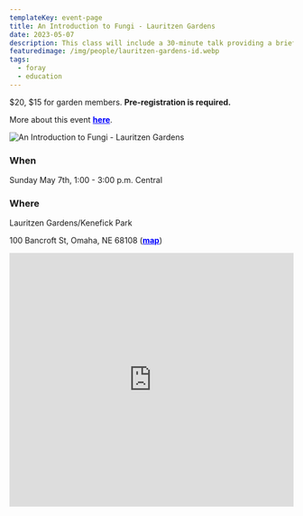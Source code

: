 ```yaml
---
templateKey: event-page
title: An Introduction to Fungi - Lauritzen Gardens
date: 2023-05-07
description: This class will include a 30-minute talk providing a brief overview of the fungal kingdom, ethical foraging practices, and methods/patterns of identification. Additionally, there will be a 1-hour foray through Lauritzen Gardens' woodland trail to search for mushrooms and apply any identification methods learned during the talk. Participants will be shown how to use the Inaturalist app to help them identify organisms. As a pre-requisite, downloading and logging into the free Inaturalist phone app is encouraged, as it will greatly help with identification for most fungi. (hosted by Lauritzen Gardens)
featuredimage: /img/people/lauritzen-gardens-id.webp
tags:
  - foray
  - education
---
```

$20, $15 for garden members. **Pre-registration is required.**

More about this event <a style="color:blue; font-weight:bold" target="_blank" href="https://25163a.blackbaudhosting.com/25163a/An-Introduction-to-Fungi-Mushroom-Identification-and-Foraging">here</a>.

![An Introduction to Fungi - Lauritzen Gardens](/img/people/lauritzen-gardens-id.webp "An Introduction to Fungi - Lauritzen Gardens")

### When
Sunday May 7th, 1:00 - 3:00 p.m. Central

### Where
Lauritzen Gardens/Kenefick Park

100 Bancroft St, Omaha, NE 68108 (<a style="color:blue; font-weight:bold" target="_blank" href="https://goo.gl/maps/3LBrVLNR4ffMTkdD8">map</a>)

<iframe src="https://www.google.com/maps/embed?pb=!1m18!1m12!1m3!1d3000.4233292590843!2d-95.91907202471229!3d41.234335805475965!2m3!1f0!2f0!3f0!3m2!1i1024!2i768!4f13.1!3m3!1m2!1s0x87938f6ce7ec260b%3A0xb48ff168e026a73e!2sLauritzen%20Gardens%2FKenefick%20Park!5e0!3m2!1sen!2sus!4v1681755968804!5m2!1sen!2sus" width="100%" height="450" style="border:0;" allowfullscreen="" loading="lazy" referrerpolicy="no-referrer-when-downgrade"></iframe>